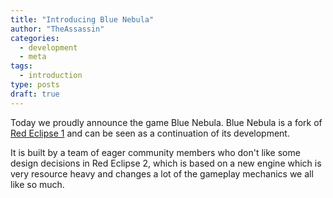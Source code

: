 ```yaml
---
title: "Introducing Blue Nebula"
author: "TheAssassin"
categories:
  - development
  - meta
tags:
  - introduction
type: posts
draft: true
---
```


Today we proudly announce the game Blue Nebula. Blue Nebula is a fork of [Red Eclipse 1](http://redeclipse.net) and can be seen as a continuation of its development.

<!--more-->

It is built by a team of eager community members who don't like some design decisions in Red Eclipse 2, which is based on a new engine which is very resource heavy and changes a lot of the gameplay mechanics we all like so much.

